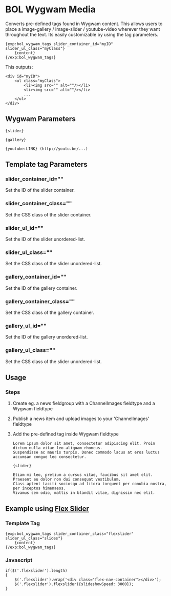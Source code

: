 # BOL Wygwam Media

  Converts pre-defined tags found in Wygwam content. This allows users to place a image-gallery / image-slider / youtube-video wherever they want throughout the text.
  Its easily customizable by using the tag parameters.
  
    {exp:bol_wygwam_tags slider_container_id="myID" slider_ul_class="myClass"}
        {content}
    {/exp:bol_wygwam_tags}
  
  This outputs:
  
    <div id="myID">
        <ul class="myClass">
            <li><img src="" alt=""/></li>
            <li><img src="" alt=""/></li>
            ...
        </ul>
    </div>

## Wygwam Parameters

	{slider}

	{gallery}

	{youtube:LINK} (http://youtu.be/...)

## Template tag Parameters

### slider_container_id=""

Set the ID of the slider container.

### slider_container_class=""

Set the CSS class of the slider container.

### slider_ul_id=""

Set the ID of the slider unordered-list.

### slider_ul_class=""

Set the CSS class of the slider unordered-list.

### gallery_container_id=""

Set the ID of the gallery container.

### gallery_container_class=""

Set the CSS class of the gallery container.

### gallery_ul_id=""

Set the ID of the gallery unordered-list.

### gallery_ul_class=""

Set the CSS class of the slider unordered-list.

## Usage

### Steps
1.  Create eg. a news fieldgroup with a ChannelImages fieldtype and a Wygwam fieldtype
2.  Publish a news item and upload images to your 'ChannelImages' fieldtype
3.  Add the pre-defined tag inside Wygwam fieldtype

        Lorem ipsum dolor sit amet, consectetur adipiscing elit. Proin dictum nulla vitae leo aliquam rhoncus. 
        Suspendisse ac mauris turpis. Donec commodo lacus at eros luctus accumsan congue leo consectetur.
        
        {slider}
        
        Etiam mi leo, pretium a cursus vitae, faucibus sit amet elit. Praesent eu dolor non dui consequat vestibulum. 
        Class aptent taciti sociosqu ad litora torquent per conubia nostra, per inceptos himenaeos. 
        Vivamus sem odio, mattis in blandit vitae, dignissim nec elit.

## Example using [Flex Slider](http://www.woothemes.com/flexslider)

### Template Tag
    {exp:bol_wygwam_tags slider_container_class="flexslider" slider_ul_class="slides"}
        {content}
    {/exp:bol_wygwam_tags}

### Javascript
    if($('.flexslider').length)
    {
  		$('.flexslider').wrap('<div class="flex-nav-container"></div>');
  		$('.flexslider').flexslider({slideshowSpeed: 3000});
  	}
